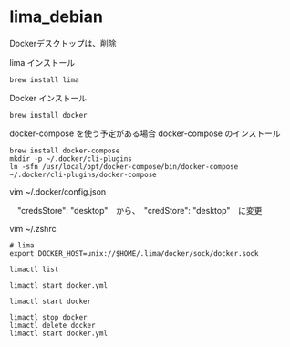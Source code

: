 # lima_debian


Dockerデスクトップは、削除


lima インストール


```
brew install lima
```

Docker インストール

```
brew install docker
```

docker-compose を使う予定がある場合
docker-compose のインストール

```
brew install docker-compose
mkdir -p ~/.docker/cli-plugins
ln -sfn /usr/local/opt/docker-compose/bin/docker-compose ~/.docker/cli-plugins/docker-compose
```


vim ~/.docker/config.json

　"credsStore": "desktop"　から、　"credStore": "desktop"　に変更


vim ~/.zshrc

```
# lima
export DOCKER_HOST=unix://$HOME/.lima/docker/sock/docker.sock
```


```
limactl list

limactl start docker.yml

limactl start docker

limactl stop docker
limactl delete docker
limactl start docker.yml
```
